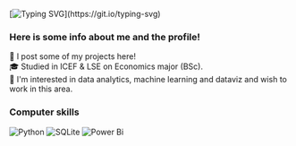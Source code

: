 [![Typing SVG](https://readme-typing-svg.herokuapp.com?font=Fira+Code&pause=1000&random=false&width=435&lines=Hi,+my+name+is+Ilya+Melkov!)](https://git.io/typing-svg)


### Here is some info about me and the profile!
🎯 I post some of my projects here! <br/>
🎓 Studied in ICEF & LSE on Economics major (BSc). <br/>
📍 I'm interested in data analytics, machine learning and dataviz and wish to work in this area.<br/>


### Computer skills
![Python](https://img.shields.io/badge/python-3670A0?style=for-the-badge&logo=python&logoColor=ffdd54)
![SQLite](https://img.shields.io/badge/sqlite-%2307405e.svg?style=for-the-badge&logo=sqlite&logoColor=white)
![Power Bi](https://img.shields.io/badge/power_bi-F2C811?style=for-the-badge&logo=powerbi&logoColor=black)

     

<!--
**ilyamelkov/ilyamelkov** is a ✨ _special_ ✨ repository because its `README.md` (this file) appears on your GitHub profile.

Here are some ideas to get you started:

- 🔭 I’m currently working on ...
- 🌱 I’m currently learning ...
- 👯 I’m looking to collaborate on ...
- 🤔 I’m looking for help with ...
- 💬 Ask me about ...
- 📫 How to reach me: ...
- 😄 Pronouns: ...
- ⚡ Fun fact: ...
-->
